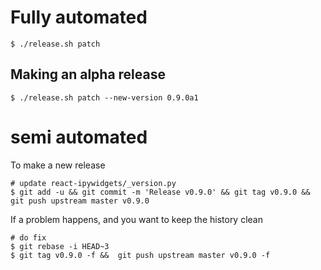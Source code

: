 
# Fully automated

    $ ./release.sh patch


## Making an alpha release


    $ ./release.sh patch --new-version 0.9.0a1


# semi automated
To make a new release
```
# update react-ipywidgets/_version.py
$ git add -u && git commit -m 'Release v0.9.0' && git tag v0.9.0 && git push upstream master v0.9.0
```


If a problem happens, and you want to keep the history clean
```
# do fix
$ git rebase -i HEAD~3
$ git tag v0.9.0 -f &&  git push upstream master v0.9.0 -f
```
